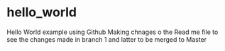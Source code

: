# hello_world
Hello World example using Github
Making chnages o the Read me file to see the changes made in branch 1 and latter to be merged to Master
